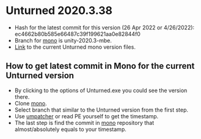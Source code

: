 # Unturned 2020.3.38
- Hash for the latest commit for this version (26 Apr 2022 or 4/26/2022): ec4662b80b585e66487c39f199621aa0e82844f0
- Branch for [mono](https://github.com/mono/mono) is unity-2020.3-mbe.
- [Link](https://github.com/Unity-Technologies/mono/tree/ec4662b80b585e66487c39f199621aa0e82844f0) to the current Unturned mono version files.

## How to get latest commit in Mono for the current Unturned version
- By clicking to the options of Unturned.exe you could see the version there.
- Clone [mono](https://github.com/mono/mono).
- Select branch that similar to the Unturned version from the first step.
- Use [umpatcher](https://github.com/dnSpy/dnSpy-Unity-mono#supporting-a-new-unity-version-for-dummies) or read PE yourself to get the timestamp.
- The last step is find the commit in [mono](https://github.com/mono/mono) repository that almost/absolutely equals to your timestamp.